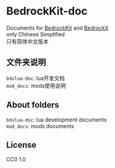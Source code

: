 # BedrockKit-doc

Documents for [BedrockKit](https://github.com/Sysca11/BedrockKit) and [BedrockX](https://github.com/Sysca11/BedrockX)</br>
only Chinese Simplified</br>
只有简体中文版本

## 文件夹说明
`bdxlua-doc`: lua开发文档</br>
`mod_docs`: mods使用说明

## About folders
`bdxlua-doc`: lua development documents</br>
`mod_docs`: mods documents

## License
CC0 1.0